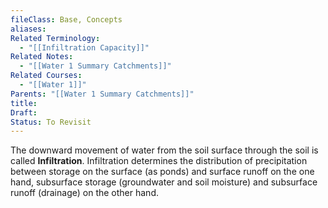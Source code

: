 ```yaml
---
fileClass: Base, Concepts
aliases: 
Related Terminology:
  - "[[Infiltration Capacity]]"
Related Notes:
  - "[[Water 1 Summary Catchments]]"
Related Courses:
  - "[[Water 1]]"
Parents: "[[Water 1 Summary Catchments]]"
title: 
Draft: 
Status: To Revisit
---
```

The downward movement of water from the soil surface through the soil is called **Infiltration**. Infiltration determines the distribution of precipitation between storage on the surface (as ponds) and surface runoff on the one hand, subsurface storage (groundwater and soil moisture) and subsurface runoff (drainage) on the other hand.
